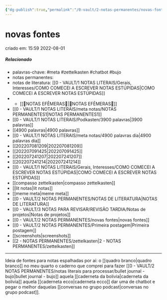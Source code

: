 ```yaml
---
{"dg-publish":true,"permalink":"/0-vault/2-notas-permanentes/novas-fontes/","tags":["permanente","meta","zettelkasten","chatbot","bujo"],"dgHomeLink":true,"dgShowLocalGraph":true,"dgShowFileTree":true,"dgEnableSearch":true,"noteIcon":""}
---
```


# novas fontes
criado em: 15:59 2022-08-01

##### Relacionado
- palavras-chave: #meta #zettelkasten #chatbot #bujo 
- notas permanentes: 
- notas de literatura: [[0 - VAULT/1 NOTAS LITERAIS/Gerais, Interesses/COMO COMECEI A ESCREVER NOTAS ESTÚPIDAS\|COMO COMECEI A ESCREVER NOTAS ESTÚPIDAS]]
- - [[🍃NOTAS EFÊMERAS🍄\|🍃NOTAS EFÊMERAS🍄]]
- [[0 - VAULT/1 NOTAS LITERAIS/meta notas/NOTAS PERMANENTES1\|NOTAS PERMANENTES1]]
- [[0 - VAULT/1 NOTAS LITERAIS/Podkasten/3900 palavras\|3900 palavras]]
- [[4900 palavras\|4900 palavras]]
- [[0 - VAULT/1 NOTAS LITERAIS/meta notas/4900 palavras dia\|4900 palavras dia]]
- [[202207081209\|202207081209]]
- [[202207091425\|202207091425]]
- [[202207241207\|202207241207]]
- [[202207241214\|202207241214]]
- [[0 - VAULT/1 NOTAS LITERAIS/Gerais, Interesses/COMO COMECEI A ESCREVER NOTAS ESTÚPIDAS\|COMO COMECEI A ESCREVER NOTAS ESTÚPIDAS]]
- [[compasso zettelkasten\|compasso zettelkasten]]
- [[lit notas\|lit notas]]
- [[meme meta\|meme meta]]
- [[0 - VAULT/2 NOTAS PERMANENTES/NOTAS DE LITERATURA\|NOTAS DE LITERATURA]]
- [[0 - VAULT/3 NOTAS PARA REVISAR/REVISÃO TARDIA/Notas de projetos\|Notas de projetos]]
- [[0 - VAULT/2 NOTAS PERMANENTES/novas fontes\|novas fontes]]
- [[0 - VAULT/2 NOTAS PERMANENTES/Primeira postagem\|Primeira postagem]]
- [[screenshots\|screenshots]]
- [[2 - NOTAS PERMANENTES/zettelkasten\|2 - NOTAS PERMANENTES/zettelkasten]]

---
Ideia de fontes para notas espalhadas por aí: 
o [[quadro branco\|quadro branco]] no meu quarto
o caderno que comprei para fazer [[0 - VAULT/2 NOTAS PERMANENTES/notas literais para processar/bullet journal - bujo\|bullet journal - bujo]]
aquela [[caderneta da bolivia\|caderneta da bolivia]]
aquela [[caderneta ecco\|caderneta ecco]]
dar uma de chatbot e pegar o melhor daquelas [[conversas no grupo podcast\|conversas no grupo podcast]].
